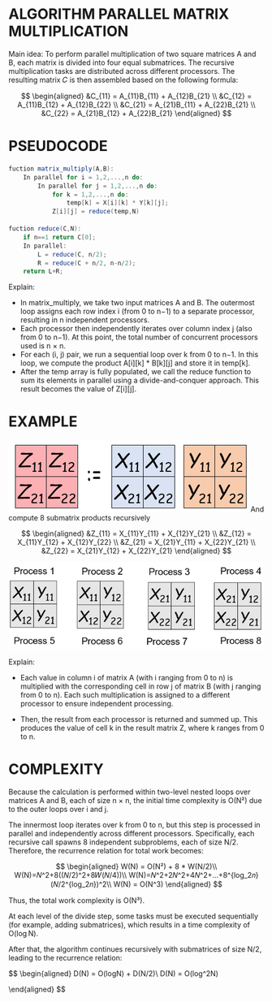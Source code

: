 # ALGORITHM PARALLEL MATRIX MULTIPLICATION

Main idea: To perform parallel multiplication of two square matrices A and B, each matrix is divided into four equal submatrices. The recursive multiplication tasks are distributed across different processors. The resulting matrix 𝐶 is then assembled based on the following formula:

$$
\begin{aligned}
    &C_{11} = A_{11}B_{11} + A_{12}B_{21} \\
    &C_{12} = A_{11}B_{12} + A_{12}B_{22} \\
    &C_{21} = A_{21}B_{11} + A_{22}B_{21} \\
    &C_{22} = A_{21}B_{12} + A_{22}B_{21}
\end{aligned}
$$

# PSEUDOCODE
```actionscript
fuction matrix_multiply(A,B):
    In parallel for i = 1,2,...,n do:
        In parallel for j = 1,2,...,n do:
            for k = 1,2,...,n do:
                temp[k] = X[i][k] * Y[k][j];
            Z[i][j] = reduce(temp,N)

fuction reduce(C,N):
    if n==1 return C[0];
    In parallel:
        L = reduce(C, n/2);
        R = reduce(C + n/2, n-n/2);
    return L+R;
```
Explain:
- In matrix_multiply, we take two input matrices A and B. The outermost loop assigns each row index i (from 0 to n−1) to a separate processor, resulting in n independent processors.
- Each processor then independently iterates over column index j (also from 0 to n−1). At this point, the total number of concurrent processors used is n × n.
- For each (i, j) pair, we run a sequential loop over k from 0 to n−1. In this loop, we compute the product A[i][k] * B[k][j] and store it in temp[k].
- After the temp array is fully populated, we call the reduce function to sum its elements in parallel using a divide-and-conquer approach. This result becomes the value of Z[i][j]. 

# EXAMPLE
![alt](./image.png)
And compute 8 submatrix products recursively

$$
\begin{aligned}
    &Z_{11} = X_{11}Y_{11} + X_{12}Y_{21} \\
    &Z_{12} = X_{11}Y_{12} + X_{12}Y_{22} \\
    &Z_{21} = X_{21}Y_{11} + X_{22}Y_{21} \\
    &Z_{22} = X_{21}Y_{12} + X_{22}Y_{21}
\end{aligned}
$$

![alt](./image2.png)





Explain:
- Each value in column i of matrix A (with i ranging from 0 to n) is multiplied with the corresponding cell in row j of matrix B (with j ranging from 0 to n). Each such multiplication is assigned to a different processor to ensure independent processing.

- Then, the result from each processor is returned and summed up. This produces the value of cell k in the result matrix Z, where k ranges from 0 to n.
# COMPLEXITY
Because the calculation is performed within two-level nested loops over matrices A and B, each of size n × n, the initial time complexity is O(N²) due to the outer loops over i and j.

The innermost loop iterates over k from 0 to n, but this step is processed in parallel and independently across different processors. Specifically, each recursive call spawns 8 independent subproblems, each of size N/2. Therefore, the recurrence relation for total work becomes:

$$
\begin{aligned}
W(N) = O(N²) + 8 * W(N/2)\\
W(N)=𝑁^2+8((𝑁/2)^2+8𝑊(𝑁/4))\\
W(N)=𝑁^2+2𝑁^2+4𝑁^2+…+8^{log_2⁡𝑛}  (𝑁/2^{log_2⁡𝑛})^2\\
W(N) = O(N^3)
\end{aligned}
$$

Thus, the total work complexity is O(N³).

At each level of the divide step, some tasks must be executed sequentially (for example, adding submatrices), which results in a time complexity of O(log N).

After that, the algorithm continues recursively with submatrices of size N/2, leading to the recurrence relation:

$$
\begin{aligned}
D(N) = O(logN) + D(N/2)\\
D(N) = O(log^2N)

\end{aligned}
$$

